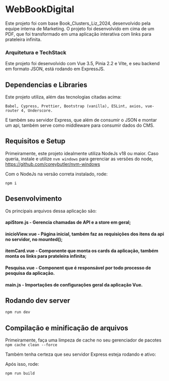 # WebBookDigital

Este projeto foi com base Book_Clusters_Liz_2024, desenvolvido pela equipe interna de Marketing.
O projeto foi desenvolvido em cima de um PDF, que foi transformado em uma aplicação interativa com links para prateleira infinita.

### Arquitetura e TechStack

Este projeto foi desenvolvido com Vue 3.5, Pinia 2.2 e Vite, e seu backend em formato JSON, está rodando em ExpressJS.

## Dependencias e Libraries

Este projeto utiliza, além das tecnologias citadas acima:

```
Babel, Cypress, Prettier, Bootstrap (vanilla), ESLint, axios, vue-router 4, Underscore.
```

E também seu servidor Express, que além de consumir o JSON e montar um api, também serve como middleware para consumir dados do CMS.

## Requisitos e Setup

Primeiramente, este projeto idealmente utiliza NodeJs v18 ou maior.
Caso queria, instale e utilize `nvm windows` para gerenciar as versões do node, https://github.com/coreybutler/nvm-windows

Com o NodeJs na versão correta instalado, rode:

```
npm i
```

## Desenvolvimento

Os principais arquivos dessa aplicação são:

#### apiStore.js - Gerencia chamadas de API e a store em geral;

#### inicioView.vue - Página inicial, também faz as requisições dos itens da api no servidor, no mounted();

#### itemCard.vue - Componente que monta os cards da aplicação, também monta os links para prateleira infinita;

#### Pesquisa.vue - Component que é responsável por todo processo de pesquisa da aplicação.

#### main.js - Importações de configurações geral da aplicação Vue.

## Rodando dev server

```sh
npm run dev
```

## Compilação e minificação de arquivos

Primeiramente, faça uma limpeza de cache no seu gerenciador de pacotes
`npm cache clean --force `

Também tenha certeza que seu servidor Express esteja rodando e ativo:

Após isso, rode:

```sh
npm run build
```
